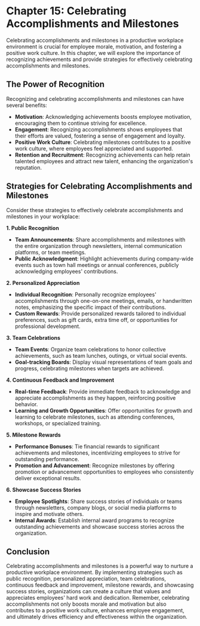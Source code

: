 Chapter 15: Celebrating Accomplishments and Milestones
======================================================

Celebrating accomplishments and milestones in a productive workplace environment is crucial for employee morale, motivation, and fostering a positive work culture. In this chapter, we will explore the importance of recognizing achievements and provide strategies for effectively celebrating accomplishments and milestones.

The Power of Recognition
------------------------

Recognizing and celebrating accomplishments and milestones can have several benefits:

* **Motivation**: Acknowledging achievements boosts employee motivation, encouraging them to continue striving for excellence.
* **Engagement**: Recognizing accomplishments shows employees that their efforts are valued, fostering a sense of engagement and loyalty.
* **Positive Work Culture**: Celebrating milestones contributes to a positive work culture, where employees feel appreciated and supported.
* **Retention and Recruitment**: Recognizing achievements can help retain talented employees and attract new talent, enhancing the organization's reputation.

Strategies for Celebrating Accomplishments and Milestones
---------------------------------------------------------

Consider these strategies to effectively celebrate accomplishments and milestones in your workplace:

**1. Public Recognition**

* **Team Announcements**: Share accomplishments and milestones with the entire organization through newsletters, internal communication platforms, or team meetings.
* **Public Acknowledgment**: Highlight achievements during company-wide events such as town hall meetings or annual conferences, publicly acknowledging employees' contributions.

**2. Personalized Appreciation**

* **Individual Recognition**: Personally recognize employees' accomplishments through one-on-one meetings, emails, or handwritten notes, emphasizing the specific impact of their contributions.
* **Custom Rewards**: Provide personalized rewards tailored to individual preferences, such as gift cards, extra time off, or opportunities for professional development.

**3. Team Celebrations**

* **Team Events**: Organize team celebrations to honor collective achievements, such as team lunches, outings, or virtual social events.
* **Goal-tracking Boards**: Display visual representations of team goals and progress, celebrating milestones when targets are achieved.

**4. Continuous Feedback and Improvement**

* **Real-time Feedback**: Provide immediate feedback to acknowledge and appreciate accomplishments as they happen, reinforcing positive behavior.
* **Learning and Growth Opportunities**: Offer opportunities for growth and learning to celebrate milestones, such as attending conferences, workshops, or specialized training.

**5. Milestone Rewards**

* **Performance Bonuses**: Tie financial rewards to significant achievements and milestones, incentivizing employees to strive for outstanding performance.
* **Promotion and Advancement**: Recognize milestones by offering promotion or advancement opportunities to employees who consistently deliver exceptional results.

**6. Showcase Success Stories**

* **Employee Spotlights**: Share success stories of individuals or teams through newsletters, company blogs, or social media platforms to inspire and motivate others.
* **Internal Awards**: Establish internal award programs to recognize outstanding achievements and showcase success stories across the organization.

Conclusion
----------

Celebrating accomplishments and milestones is a powerful way to nurture a productive workplace environment. By implementing strategies such as public recognition, personalized appreciation, team celebrations, continuous feedback and improvement, milestone rewards, and showcasing success stories, organizations can create a culture that values and appreciates employees' hard work and dedication. Remember, celebrating accomplishments not only boosts morale and motivation but also contributes to a positive work culture, enhances employee engagement, and ultimately drives efficiency and effectiveness within the organization.
